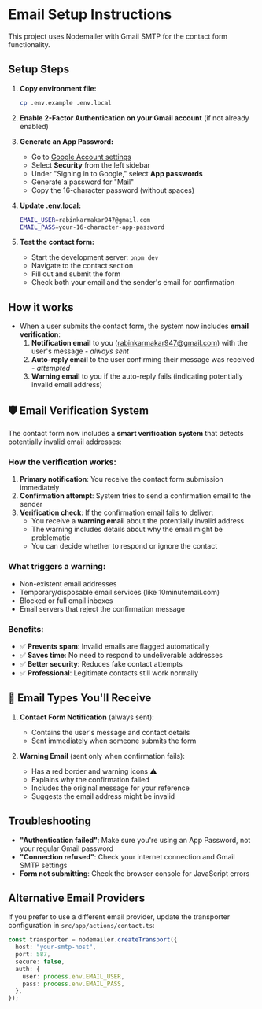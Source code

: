 # Email Setup Instructions

This project uses Nodemailer with Gmail SMTP for the contact form functionality.

## Setup Steps

1. **Copy environment file:**

   ```bash
   cp .env.example .env.local
   ```

2. **Enable 2-Factor Authentication on your Gmail account** (if not already enabled)

3. **Generate an App Password:**

   - Go to [Google Account settings](https://myaccount.google.com/)
   - Select **Security** from the left sidebar
   - Under "Signing in to Google," select **App passwords**
   - Generate a password for "Mail"
   - Copy the 16-character password (without spaces)

4. **Update .env.local:**

   ```bash
   EMAIL_USER=rabinkarmakar947@gmail.com
   EMAIL_PASS=your-16-character-app-password
   ```

5. **Test the contact form:**
   - Start the development server: `pnpm dev`
   - Navigate to the contact section
   - Fill out and submit the form
   - Check both your email and the sender's email for confirmation

## How it works

- When a user submits the contact form, the system now includes **email verification**:
  1. **Notification email** to you (rabinkarmakar947@gmail.com) with the user's message - _always sent_
  2. **Auto-reply email** to the user confirming their message was received - _attempted_
  3. **Warning email** to you if the auto-reply fails (indicating potentially invalid email address)

## 🛡️ Email Verification System

The contact form now includes a **smart verification system** that detects potentially invalid email addresses:

### How the verification works:

1. **Primary notification**: You receive the contact form submission immediately
2. **Confirmation attempt**: System tries to send a confirmation email to the sender
3. **Verification check**: If the confirmation email fails to deliver:
   - You receive a **warning email** about the potentially invalid address
   - The warning includes details about why the email might be problematic
   - You can decide whether to respond or ignore the contact

### What triggers a warning:

- Non-existent email addresses
- Temporary/disposable email services (like 10minutemail.com)
- Blocked or full email inboxes
- Email servers that reject the confirmation message

### Benefits:

- ✅ **Prevents spam**: Invalid emails are flagged automatically
- ✅ **Saves time**: No need to respond to undeliverable addresses
- ✅ **Better security**: Reduces fake contact attempts
- ✅ **Professional**: Legitimate contacts still work normally

## 📧 Email Types You'll Receive

1. **Contact Form Notification** (always sent):

   - Contains the user's message and contact details
   - Sent immediately when someone submits the form

2. **Warning Email** (sent only when confirmation fails):
   - Has a red border and warning icons ⚠️
   - Explains why the confirmation failed
   - Includes the original message for your reference
   - Suggests the email address might be invalid

## Troubleshooting

- **"Authentication failed"**: Make sure you're using an App Password, not your regular Gmail password
- **"Connection refused"**: Check your internet connection and Gmail SMTP settings
- **Form not submitting**: Check the browser console for JavaScript errors

## Alternative Email Providers

If you prefer to use a different email provider, update the transporter configuration in `src/app/actions/contact.ts`:

```typescript
const transporter = nodemailer.createTransport({
  host: "your-smtp-host",
  port: 587,
  secure: false,
  auth: {
    user: process.env.EMAIL_USER,
    pass: process.env.EMAIL_PASS,
  },
});
```
